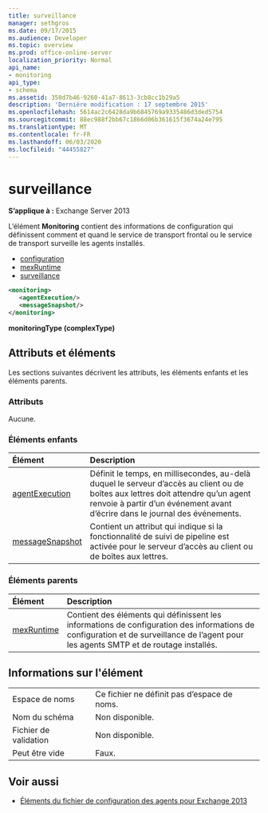 ```yaml
---
title: surveillance
manager: sethgros
ms.date: 09/17/2015
ms.audience: Developer
ms.topic: overview
ms.prod: office-online-server
localization_priority: Normal
api_name:
- monitoring
api_type:
- schema
ms.assetid: 350d7b46-9260-41a7-8613-3cb8cc1b29a5
description: 'Dernière modification : 17 septembre 2015'
ms.openlocfilehash: 5614ac2c6428da9b6845769a9335486d3ded5754
ms.sourcegitcommit: 88ec988f2bb67c1866d06b361615f3674a24e795
ms.translationtype: MT
ms.contentlocale: fr-FR
ms.lasthandoff: 06/03/2020
ms.locfileid: "44455827"
---
```

# <a name="monitoring"></a>surveillance
  
**S’applique à :** Exchange Server 2013
  
L’élément **Monitoring** contient des informations de configuration qui définissent comment et quand le service de transport frontal ou le service de transport surveille les agents installés. 
  
- [configuration](configuration.md)  
- [mexRuntime](mexruntime.md)  
- [surveillance](monitoring.md)
  
```XML
<monitoring>
   <agentExecution/>
   <messageSnapshot/>
</monitoring>
```

**monitoringType (complexType)**

## <a name="attributes-and-elements"></a>Attributs et éléments

Les sections suivantes décrivent les attributs, les éléments enfants et les éléments parents.
  
### <a name="attributes"></a>Attributs

Aucune.
  
### <a name="child-elements"></a>Éléments enfants

|**Élément**|**Description**|
|:-----|:-----|
|[agentExecution](agentexecution.md) <br/> |Définit le temps, en millisecondes, au-delà duquel le serveur d’accès au client ou de boîtes aux lettres doit attendre qu’un agent renvoie à partir d’un événement avant d’écrire dans le journal des événements.  <br/> |
|[messageSnapshot](messagesnapshot.md) <br/> |Contient un attribut qui indique si la fonctionnalité de suivi de pipeline est activée pour le serveur d’accès au client ou de boîtes aux lettres.  <br/> |
   
### <a name="parent-elements"></a>Éléments parents

|**Élément**|**Description**|
|:-----|:-----|
|[mexRuntime](mexruntime.md) <br/> |Contient des éléments qui définissent les informations de configuration des informations de configuration et de surveillance de l’agent pour les agents SMTP et de routage installés.  <br/> |
   
## <a name="element-information"></a>Informations sur l'élément

|||
|:-----|:-----|
|Espace de noms  <br/> |Ce fichier ne définit pas d’espace de noms.  <br/> |
|Nom du schéma  <br/> |Non disponible.  <br/> |
|Fichier de validation  <br/> |Non disponible.  <br/> |
|Peut être vide  <br/> |Faux.  <br/> |
   
## <a name="see-also"></a>Voir aussi

- [Éléments du fichier de configuration des agents pour Exchange 2013](agents-configuration-file-elements-for-exchange-2013.md)

